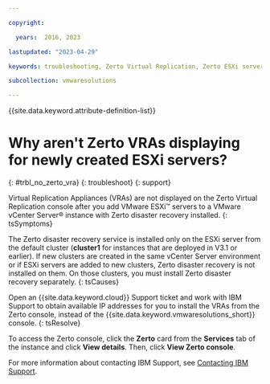 ```yaml
---

copyright:

  years:  2016, 2023

lastupdated: "2023-04-29"

keywords: troubleshooting, Zerto Virtual Replication, Zerto ESXi server

subcollection: vmwaresolutions

---
```


{{site.data.keyword.attribute-definition-list}}

# Why aren't Zerto VRAs displaying for newly created ESXi servers?
{: #trbl_no_zerto_vra}
{: troubleshoot}
{: support}

Virtual Replication Appliances (VRAs) are not displayed on the Zerto Virtual Replication console after you add VMware ESXi™ servers to a VMware vCenter Server® instance with Zerto disaster recovery installed.
{: tsSymptoms}

The Zerto disaster recovery service is installed only on the ESXi server from the default cluster (**cluster1** for instances that are deployed in V3.1 or earlier). If new clusters are created in the same vCenter Server environment or if ESXi servers are added to new clusters, Zerto disaster recovery is not installed on them. On those clusters, you must install Zerto disaster recovery separately.
{: tsCauses}

Open an {{site.data.keyword.cloud}} Support ticket and work with IBM Support to obtain available IP addresses for you to install the VRAs from the Zerto console, instead of the {{site.data.keyword.vmwaresolutions_short}} console.
{: tsResolve}

To access the Zerto console, click the **Zerto** card from the **Services** tab of the instance and click **View details**. Then, click **View Zerto console**.

For more information about contacting IBM Support, see [Contacting IBM Support](/docs/vmwaresolutions?topic=vmwaresolutions-trbl_support#trbl_support).
